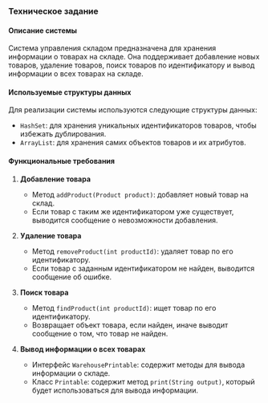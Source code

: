 ### Техническое задание

#### Описание системы

Система управления складом предназначена для хранения информации о товарах на складе.
Она поддерживает добавление новых товаров, удаление товаров,
поиск товаров по идентификатору и вывод информации о всех
товарах на складе.

#### Используемые структуры данных

Для реализации системы используются следующие структуры данных:

- `HashSet`: для хранения уникальных идентификаторов товаров, чтобы избежать дублирования.
- `ArrayList`: для хранения самих объектов товаров и их атрибутов.

#### Функциональные требования

1. **Добавление товара**
    - Метод `addProduct(Product product)`: добавляет новый товар на склад.
    - Если товар с таким же идентификатором уже существует, выводится сообщение о невозможности добавления.

2. **Удаление товара**
    - Метод `removeProduct(int productId)`: удаляет товар по его идентификатору.
    - Если товар с заданным идентификатором не найден, выводится сообщение об ошибке.

3. **Поиск товара**
    - Метод `findProduct(int productId)`: ищет товар по его идентификатору.
    - Возвращает объект товара, если найден, иначе выводит сообщение о том, что товар не найден.

4. **Вывод информации о всех товарах**
    - Интерфейс `WarehousePrintable`: содержит методы для вывода информации о складе.
    - Класс `Printable`: содержит метод `print(String output)`, который будет использоваться для вывода информации.

